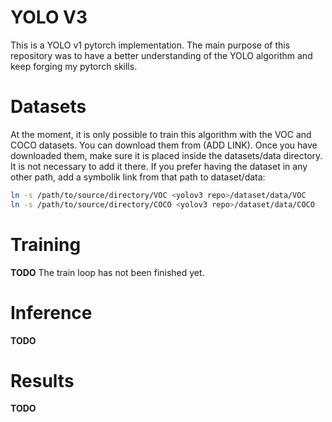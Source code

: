 # YOLO V3

This is a YOLO v1 pytorch implementation. The main purpose of this repository was to have a better understanding of the YOLO algorithm and keep forging my pytorch skills.

# Datasets

At the moment, it is only possible to train this algorithm with the VOC and COCO datasets. You can download them from (ADD LINK). Once you have downloaded them, make sure it is placed inside the datasets/data directory. It is not necessary to add it there. If you prefer having the dataset in any other path, add a symbolik link from that path to dataset/data:

```bash
ln -s /path/to/source/directory/VOC <yolov3 repo>/dataset/data/VOC
ln -s /path/to/source/directory/COCO <yolov3 repo>/dataset/data/COCO
```

# Training

**TODO**
The train loop has not been finished yet.

# Inference

**TODO**

# Results

**TODO**
